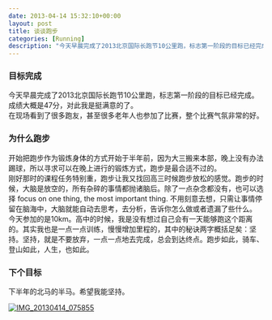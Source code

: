 ```yaml
---
date: 2013-04-14 15:32:10+00:00
layout: post
title: 谈谈跑步
categories: [Running]
description: "今天早晨完成了2013北京国际长跑节10公里跑，标志第一阶段的目标已经完成。成绩大概是47分，对此我是挺满意的了。"
---
```


### 目标完成





今天早晨完成了2013北京国际长跑节10公里跑，标志第一阶段的目标已经完成。成绩大概是47分，对此我是挺满意的了。  
在现场看到了很多跑友，甚至很多老年人也参加了比赛，整个比赛气氛非常的好。





### 为什么跑步





开始把跑步作为锻炼身体的方式开始于半年前，因为大三搬来本部，晚上没有办法踢球，所以寻求可以在晚上进行的锻炼方式，跑步是最合适不过的。  
刚好那时的课程任务特别重，跑步让我又找回高三时候跑步放松的感觉。跑步的时候，大脑是放空的，所有杂碎的事情都抛诸脑后。除了一点杂念都没有，也可以选择 focus on one thing, the most important thing. 不用刻意去想，只需让事情停留在脑海中，大脑就能自动去思考，去分析，告诉你怎么做或者遗漏了些什么。  
今天参加的是10km。高中的时候，我是没有想过自己会有一天能够跑这个距离的。其实我也是一点一点训练，慢慢增加里程的，其中的秘诀两字概括足矣：坚持。坚持，就是不要放弃，一点一点地去完成，总会到达终点。跑步如此，骑车、登山如此，人生，也如此。





### 下个目标





下半年的北马的半马。希望我能坚持。





[![IMG_20130414_075855](http://liamchzh.com/wp-content/uploads/2013/04/IMG_20130414_0758553.jpg)](http://liamchzh.com/wp-content/uploads/2013/04/IMG_20130414_0758553.jpg)



